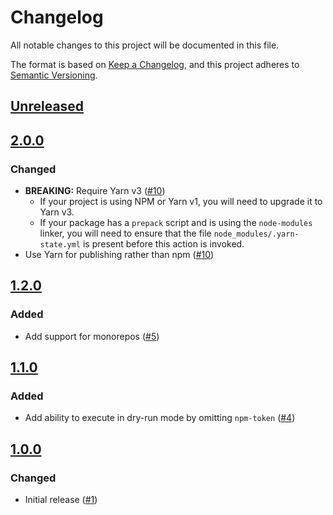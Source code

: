 # Changelog
All notable changes to this project will be documented in this file.

The format is based on [Keep a Changelog](https://keepachangelog.com/en/1.0.0/),
and this project adheres to [Semantic Versioning](https://semver.org/spec/v2.0.0.html).

## [Unreleased]

## [2.0.0]
### Changed
- **BREAKING:** Require Yarn v3 ([#10](https://github.com/MetaMask/action-npm-publish/pull/10))
  - If your project is using NPM or Yarn v1, you will need to upgrade it to Yarn v3.
  - If your package has a `prepack` script and is using the `node-modules` linker, you will need to ensure that the file `node_modules/.yarn-state.yml` is present before this action is invoked.
- Use Yarn for publishing rather than npm ([#10](https://github.com/MetaMask/action-npm-publish/pull/10))

## [1.2.0]
### Added
- Add support for monorepos ([#5](https://github.com/MetaMask/action-npm-publish/pull/5))

## [1.1.0]
### Added
- Add ability to execute in dry-run mode by omitting `npm-token` ([#4](https://github.com/MetaMask/action-publish-release/pull/4))

## [1.0.0]
### Changed
- Initial release ([#1](https://github.com/MetaMask/action-npm-publish/pull/1))

[Unreleased]: https://github.com/MetaMask/action-npm-publish/compare/v2.0.0...HEAD
[2.0.0]: https://github.com/MetaMask/action-npm-publish/compare/v1.2.0...v2.0.0
[1.2.0]: https://github.com/MetaMask/action-npm-publish/compare/v1.1.0...v1.2.0
[1.1.0]: https://github.com/MetaMask/action-npm-publish/compare/v1.0.0...v1.1.0
[1.0.0]: https://github.com/MetaMask/action-npm-publish/releases/tag/v1.0.0
